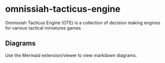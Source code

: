 # omnissiah-tacticus-engine

Omnissiah Tacticus Engine (OTE) is a collection of decision making engines for various tactical miniatures games

## Diagrams

Use the Mermaid extension/viewer to view markdown diagrams.
